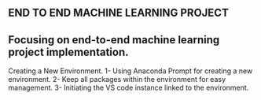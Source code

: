 ## END TO END MACHINE LEARNING PROJECT

## Focusing on end-to-end machine learning project implementation.

Creating a New Environment.
1- Using Anaconda Prompt for creating a new environment.
2- Keep all packages within the environment for easy management.
3- Initiating the VS code instance linked to the environment.

